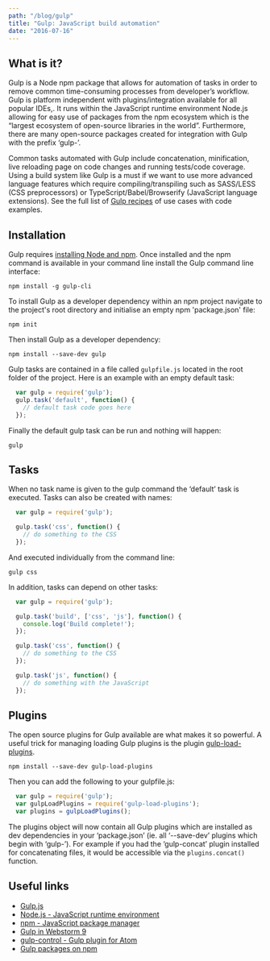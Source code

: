 ```yaml
---
path: "/blog/gulp"
title: "Gulp: JavaScript build automation"
date: "2016-07-16"
---
```

## What is it?

Gulp is a Node npm package that allows for automation of tasks in order to remove common time-consuming processes from developer’s workflow. Gulp is platform independent with plugins/integration available for all popular IDEs,. It runs within the JavaScript runtime environment Node.js allowing for easy use of packages from the npm ecosystem which is the “largest ecosystem of open-source libraries in the world”. Furthermore, there are many open-source packages created for integration with Gulp with the prefix ‘gulp-’.

Common tasks automated with Gulp include concatenation, minification, live reloading page on code changes and running tests/code coverage. Using a build system like Gulp is a must if we want to use more advanced language features which require compiling/transpiling such as SASS/LESS (CSS preprocessors) or TypeScript/Babel/Browserify (JavaScript language extensions). See the full list of [Gulp recipes](https://github.com/gulpjs/gulp/tree/master/docs/recipes#recipes) of use cases with code examples.

## Installation

Gulp requires [installing Node and npm](https://nodejs.org/en/download/). Once installed and the npm command is available in your command line install the Gulp command line interface:

    npm install -g gulp-cli

To install Gulp as a developer dependency within an npm project navigate to the project's root directory and initialise an empty npm 'package.json' file:

    npm init

Then install Gulp as a developer dependency:

    npm install --save-dev gulp


Gulp tasks are contained in a file called `gulpfile.js` located in the root folder of the project. Here is an example with an empty default task:

```javascript
  var gulp = require('gulp');
  gulp.task('default', function() {
    // default task code goes here
  });
```

Finally the default gulp task can be run and nothing will happen:

    gulp

## Tasks

When no task name is given to the gulp command the ‘default’ task is executed. Tasks can also be created with names:

```javascript
  var gulp = require('gulp');

  gulp.task('css', function() {
    // do something to the CSS
  });
```

And executed individually from the command line:

    gulp css

In addition, tasks can depend on other tasks:

```javascript
  var gulp = require('gulp');

  gulp.task('build', ['css', 'js'], function() {
    console.log('Build complete!');
  });

  gulp.task('css', function() {
    // do something to the CSS
  });

  gulp.task('js', function() {
    // do something with the JavaScript
  });
```

## Plugins

The open source plugins for Gulp available are what makes it so powerful. A useful trick for managing loading Gulp plugins is the plugin [gulp-load-plugins](https://www.npmjs.com/package/gulp-load-plugins).

    npm install --save-dev gulp-load-plugins

Then you can add the following to your gulpfile.js:

```javascript
  var gulp = require('gulp');
  var gulpLoadPlugins = require('gulp-load-plugins');
  var plugins = gulpLoadPlugins();
```

The plugins object will now contain all Gulp plugins which are installed as dev dependencies in your ‘package.json’ (ie. all ‘--save-dev’ plugins which begin with ‘gulp-’). For example if you had the ‘gulp-concat’ plugin installed for concatenating files, it would be accessible via the `plugins.concat()` function.

## Useful links

- [Gulp.js](http://gulpjs.com)
- [Node.js - JavaScript runtime environment](https://nodejs.org/en/)
- [npm - JavaScript package manager](https://npmjs.com)
- [Gulp in Webstorm 9](https://blog.jetbrains.com/webstorm/2014/11/gulp-in-webstorm-9/)
- [gulp-control - Gulp plugin for Atom](https://atom.io/packages/gulp-control)
- [Gulp packages on npm](https://www.npmjs.com/search?q=gulp)